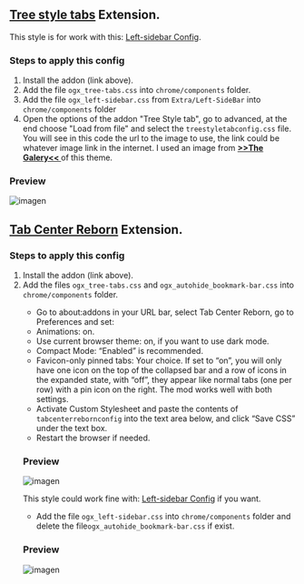 ## [Tree style tabs](https://addons.mozilla.org/es/firefox/addon/tree-style-tab/) Extension.

This style is for work with this: [Left-sidebar Config](https://github.com/Godiesc/opera-gx/tree/main/Extras/Left-SideBar).

### Steps to apply this config
<ol><li>Install the addon (link above).</li>
<li>Add the file <code>ogx_tree-tabs.css</code> into <code>chrome/components</code> folder.</li>
<li>Add the file <code>ogx_left-sidebar.css</code> from <code>Extra/Left-SideBar</code> into <code>chrome/components</code> folder </li>
<li>Open the options of the addon "Tree Style tab", go to advanced, at the end choose "Load from file" and select the <code>treestyletabconfig.css</code> file. You will see in this code the url to the image to use, the link could be whatever image link in the internet. I used an image from <a href="https://imgur.com/a/j78IhJN"><b> >>The Galery<< </b></a> of this theme.</li></ol>

### Preview

![imagen](https://user-images.githubusercontent.com/22057609/209135663-428875eb-e0ab-40fc-8c4d-cbdd5fc567d7.png)


## [Tab Center Reborn](https://addons.mozilla.org/es/firefox/addon/tabcenter-reborn/) Extension.

### Steps to apply this config
<ol><li>Install the addon (link above).</li>
<li>Add the files <code>ogx_tree-tabs.css</code> and <code>ogx_autohide_bookmark-bar.css</code> into <code>chrome/components</code> folder.</li>

<ul>
<li>Go to about:addons in your URL bar, select Tab Center Reborn, go to Preferences and set:</li>
<li>Animations: on.</li>
<li>Use current browser theme: on, if you want to use dark mode.</li>
<li>Compact Mode: “Enabled” is recommended.</li>
<li>Favicon-only pinned tabs: Your choice. If set to “on”, you will only have one icon on the top of the collapsed bar and a row of icons in the expanded state, with “off”, they appear like normal tabs (one per row) with a pin icon on the right. The mod works well with both settings.</li>
<li>Activate Custom Stylesheet and paste the contents of <code>tabcenterrebornconfig</code> into the text area below, and click “Save CSS” under the text box.</li>
<li>Restart the browser if needed.</li>
</ul>

### Preview

![imagen](https://user-images.githubusercontent.com/22057609/209564040-67e8cf47-e839-4c02-9310-6304ccfcd853.png)


<p>This style could work fine with: <a href="https://github.com/Godiesc/opera-gx/tree/main/Extras/Left-SideBar">Left-sidebar Config</a> if you want.</p>
<ul><li>Add the file <code>ogx_left-sidebar.css</code> into <code>chrome/components</code> folder and delete the file<code>ogx_autohide_bookmark-bar.css</code> if exist.</li></ul>

### Preview
![imagen](https://user-images.githubusercontent.com/22057609/209563130-1b901142-18bc-4fe2-a5d2-651c2165fb87.png)
